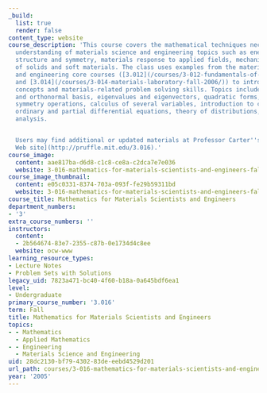 ```yaml
---
_build:
  list: true
  render: false
content_type: website
course_description: 'This course covers the mathematical techniques necessary for
  understanding of materials science and engineering topics such as energetics, materials
  structure and symmetry, materials response to applied fields, mechanics and physics
  of solids and soft materials. The class uses examples from the materials science
  and engineering core courses ([3.012](/courses/3-012-fundamentals-of-materials-science-fall-2005/)
  and [3.014](/courses/3-014-materials-laboratory-fall-2006/)) to introduce mathematical
  concepts and materials-related problem solving skills. Topics include linear algebra
  and orthonormal basis, eigenvalues and eigenvectors, quadratic forms, tensor operations,
  symmetry operations, calculus of several variables, introduction to complex analysis,
  ordinary and partial differential equations, theory of distributions, and fourier
  analysis.


  Users may find additional or updated materials at Professor Carter''s [3.016 course
  Web site](http://pruffle.mit.edu/3.016).'
course_image:
  content: aae817ba-d6d8-c1c8-ce8a-c2dca7e7e036
  website: 3-016-mathematics-for-materials-scientists-and-engineers-fall-2005
course_image_thumbnail:
  content: e05c0331-8374-703a-093f-fe29b59311bd
  website: 3-016-mathematics-for-materials-scientists-and-engineers-fall-2005
course_title: Mathematics for Materials Scientists and Engineers
department_numbers:
- '3'
extra_course_numbers: ''
instructors:
  content:
  - 2b564674-83e7-2355-c87b-0e1734d4c8ee
  website: ocw-www
learning_resource_types:
- Lecture Notes
- Problem Sets with Solutions
legacy_uid: 7823a471-bc40-4f60-b18a-0a645bdf6ea1
level:
- Undergraduate
primary_course_number: '3.016'
term: Fall
title: Mathematics for Materials Scientists and Engineers
topics:
- - Mathematics
  - Applied Mathematics
- - Engineering
  - Materials Science and Engineering
uid: 28dc2130-bf79-4302-83de-eebd4529d201
url_path: courses/3-016-mathematics-for-materials-scientists-and-engineers-fall-2005
year: '2005'
---
```

